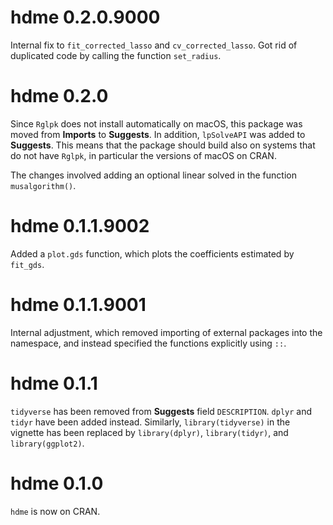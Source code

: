 # hdme 0.2.0.9000
Internal fix to `fit_corrected_lasso` and `cv_corrected_lasso`. Got rid of duplicated code by calling the function `set_radius`.


# hdme 0.2.0
Since `Rglpk` does not install automatically on macOS, this package was moved from **Imports** to **Suggests**. In addition, `lpSolveAPI` was added to **Suggests**. This means that the package should build also on systems that do not have `Rglpk`, in particular the versions of macOS on CRAN.

The changes involved adding an optional linear solved in the function `musalgorithm()`.

# hdme 0.1.1.9002
Added a `plot.gds` function, which plots the coefficients estimated by `fit_gds`.

# hdme 0.1.1.9001
Internal adjustment, which removed importing of external packages into the namespace, and instead specified the functions explicitly using `::`.

# hdme 0.1.1
`tidyverse` has been removed from **Suggests** field `DESCRIPTION`. `dplyr` and `tidyr` have been added instead. Similarly, `library(tidyverse)` in the vignette has been replaced by `library(dplyr)`, `library(tidyr)`, and `library(ggplot2)`.

# hdme 0.1.0
`hdme` is now on CRAN.
